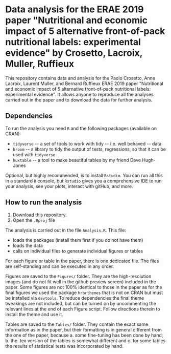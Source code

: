 # Data analysis for the ERAE 2019 paper "Nutritional and economic impact of 5 alternative front-of-pack nutritional labels: experimental evidence" by Crosetto, Lacroix, Muller, Ruffieux

This repository contains data and analysis for the Paolo Crosetto, Anne Lacroix, Laurent Muller, and Bernard Ruffieux ERAE 2019 paper "Nutritional and economic impact of 5 alternative front-of-pack nutritional labels: experimental evidence". It allows anyone to reproduce all the analyses carried out in the paper and to download the data for further analysis.

## Dependencies 

To run the analysis you need `R` and the following packages (available on CRAN):

- `tidyverse` -- a set of tools to work with tidy -- i.e. well behaved -- data
- `broom` -- a library to tidy the output of tests, regressions, so that it can be used with `tidyverse`
- `huxtable` -- a tool to make beautiful tables by my friend Dave Hugh-Jones

Optional, but highly recommended, is to install `Rstudio`. You can run all this in a standard `R` console, but `Rstudio` gives you a comprehensive IDE to run your analysis, see your plots, interact with gitHub, and more. 

## How to run the analysis

1. Download this repository. 
2. Open the `.Rproj` file 

The analysis is carried out in the file `Analysis.R`. This file:

- loads the packages (install them first if you do not have them)
- loads the data
- calls on individual files to generate individual figures or tables

For each figure or table in the paper, there is one dedicated file. The files are self-standing and can be executed in any order. 

Figures are saved to the `Figures/` folder. They are the high-resolution images (and do not fit well in the github preview screen) included in the paper. Some figures are not 100% identical to those in the paper as for the final figures we used the package `hrbrthemes` that is not on CRAN but must be installed via `devtools`. To reduce dependencies the final theme tweakings are not included, but can be turned on by uncommenting the relevant lines at the end of each Figure script. Follow directions therein to install the theme and use it.

Tables are saved to the `Tables/` folder. They contain the exact same information as in the paper, but their formatting is in general different from the one of the paper, because a. some fine-tuning has been done by hand; b. the .tex version of the tables is somewhat different and c. for some tables the results of statistical tests was incorporated by hand. 
